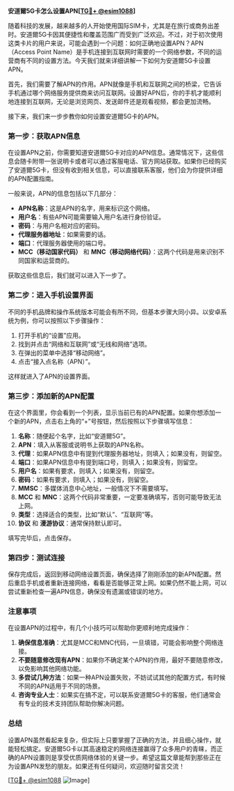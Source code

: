 **安道爾5G卡怎么设置APN[[TG💪+ @esim1088](https://t.me/s/esim1088)]**

随着科技的发展，越来越多的人开始使用国际SIM卡，尤其是在旅行或商务出差时。安道爾5G卡因其便捷性和覆盖范围广而受到广泛欢迎。不过，对于初次使用这类卡片的用户来说，可能会遇到一个问题：如何正确地设置APN？APN（Access Point Name）是手机连接到互联网时需要的一个网络参数，不同的运营商有不同的设置方法。今天我们就来详细讲解一下如何为安道爾5G卡设置APN。

首先，我们需要了解APN的作用。APN就像是手机和互联网之间的桥梁，它告诉手机通过哪个网络服务提供商来访问互联网。设置好APN后，你的手机才能顺利地连接到互联网，无论是浏览网页、发送邮件还是观看视频，都会更加流畅。

接下来，我们来一步步教你如何设置安道爾5G卡的APN。

### 第一步：获取APN信息

在设置APN之前，你需要知道安道爾5G卡对应的APN信息。通常情况下，这些信息会随卡附带一张说明卡或者可以通过客服电话、官方网站获取。如果你已经购买了安道爾5G卡，但没有收到相关信息，可以直接联系客服，他们会为你提供详细的APN配置指南。

一般来说，APN的信息包括以下几部分：
- **APN名称**：这是APN的名字，用来标识这个网络。
- **用户名**：有些APN可能需要输入用户名进行身份验证。
- **密码**：与用户名相对应的密码。
- **代理服务器地址**：如果需要的话。
- **端口**：代理服务器使用的端口号。
- **MCC（移动国家代码）** 和 **MNC（移动网络代码）**：这两个代码是用来识别不同国家和运营商的。

获取这些信息后，我们就可以进入下一步了。

### 第二步：进入手机设置界面

不同的手机品牌和操作系统版本可能会有所不同，但基本步骤大同小异。以安卓系统为例，你可以按照以下步骤操作：

1. 打开手机的“设置”应用。
2. 找到并点击“网络和互联网”或“无线和网络”选项。
3. 在弹出的菜单中选择“移动网络”。
4. 点击“接入点名称（APN）”。

这样就进入了APN的设置界面。

### 第三步：添加新的APN配置

在这个界面里，你会看到一个列表，显示当前已有的APN配置。如果你想添加一个新的APN，点击右上角的“+”号按钮，然后按照以下步骤填写信息：

1. **名称**：随便起个名字，比如“安道爾5G”。
2. **APN**：填入从客服或说明书上获取的APN名称。
3. **代理**：如果APN信息中有提到代理服务器地址，则填入；如果没有，则留空。
4. **端口**：如果APN信息中有提到端口号，则填入；如果没有，则留空。
5. **用户名**：如果有要求，则填入；如果没有，则留空。
6. **密码**：如果有要求，则填入；如果没有，则留空。
7. **MMSC**：多媒体消息中心地址，一般情况下不需要填写。
8. **MCC** 和 **MNC**：这两个代码非常重要，一定要准确填写，否则可能导致无法上网。
9. **类型**：选择适合的类型，比如“默认”、“互联网”等。
10. **协议** 和 **漫游协议**：通常保持默认即可。

填写完毕后，点击保存。

### 第四步：测试连接

保存完成后，返回到移动网络设置页面，确保选择了刚刚添加的新APN配置。然后重启手机或者重新连接网络，看看是否能够正常上网。如果仍然不能上网，可以尝试重新检查一遍APN信息，确保没有遗漏或错误的地方。

### 注意事项

在设置APN的过程中，有几个小技巧可以帮助你更顺利地完成操作：

1. **确保信息准确**：尤其是MCC和MNC代码，一旦填错，可能会影响整个网络连接。
2. **不要随意修改现有APN**：如果你不确定某个APN的作用，最好不要随意修改，以免影响其他网络功能。
3. **多尝试几种方法**：如果一种APN设置失败，不妨试试其他的配置方式，有时候不同的APN适用于不同的场景。
4. **咨询专业人士**：如果实在搞不定，可以联系安道爾5G卡的客服，他们通常会有专业的技术支持团队帮助你解决问题。

### 总结

设置APN虽然看起来复杂，但实际上只要掌握了正确的方法，并且细心操作，就能轻松搞定。安道爾5G卡以其高速稳定的网络连接赢得了众多用户的青睐，而正确的APN设置则是享受优质网络体验的关键一步。希望这篇文章能帮到那些正在为设置APN发愁的朋友。如果还有任何疑问，欢迎随时留言交流！

[[TG💪+ @esim1088](https://t.me/s/esim1088) ![Image](https://i.postimg.cc/4NQfJmqS/Snipaste-2025-05-13-00-14-12.png)]